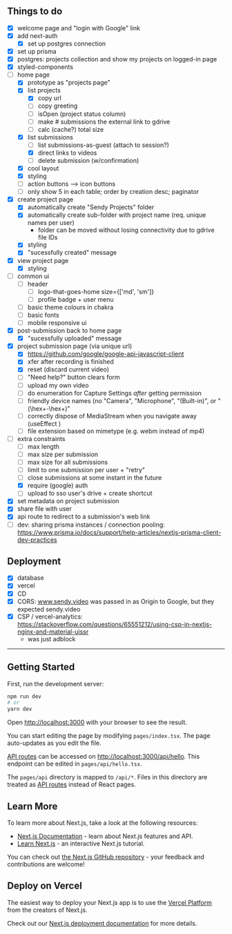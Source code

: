 ## Things to do
- [x] welcome page and "login with Google" link
- [x] add next-auth
  - [x] set up postgres connection
- [x] set up prisma
- [x] postgres: projects collection and show my projects on logged-in page
- [x] styled-components
- [ ] home page
  - [x] prototype as "projects page"
  - [x] list projects
    - [x] copy url
    - [ ] copy greeting
    - [ ] isOpen (project status column)
    - [ ] make # submissions the external link to gdrive
    - [ ] calc (cache?) total size
  - [x] list submissions
    - [ ] list submissions-as-guest (attach to session?)
    - [x] direct links to videos
    - [ ] delete submission (w/confirmation)
  - [x] cool layout
  - [x] styling
  - [ ] action buttons --> icon buttons
  - [ ] only show 5 in each table; order by creation desc; paginator
- [x] create project page
  - [x] automatically create "Sendy Projects" folder
  - [x] automatically create sub-folder with project name (req. unique names per user)
    - folder can be moved without losing connectivity due to gdrive file IDs
  - [x] styling
  - [x] "sucessfully created" message
- [x] view project page
  - [x] styling
- [ ] common ui
  - [ ] header
    - [ ] logo-that-goes-home size={['md', 'sm']}
    - [ ] profile badge + user menu
  - [ ] basic theme colours in chakra
  - [ ] basic fonts
  - [ ] mobile responsive ui
- [x] post-submission back to home page
  - [x] "sucessfully uploaded" message
- [x] project submission page (via unique url)
  - [x] https://github.com/google/google-api-javascript-client
  - [x] xfer after recording is finished
  - [x] reset (discard current video)
  - [ ] "Need help?" button clears form
  - [ ] upload my own video
  - [ ] do enumeration for Capture Settings *after* getting permission
  - [ ] friendly device names (no "Camera", "Microphone", "(Built-in)", or "(\hex+-\hex+)"
  - [ ] correctly dispose of MediaStream when you navigate away (useEffect )
  - [ ] file extension based on mimetype (e.g. webm instead of mp4)
- [ ] extra constraints
  - [ ] max length
  - [ ] max size per submission
  - [ ] max size for all submissions
  - [ ] limit to one submission per user + "retry"
  - [ ] close submissions at some instant in the future
  - [x] require (google) auth
  - [ ] upload to sso user's drive + create shortcut
- [x] set metadata on project submission
- [x] share file with user
- [x] api route to redirect to a submission's web link
- [ ] dev: sharing prisma instances / connection pooling: https://www.prisma.io/docs/support/help-articles/nextjs-prisma-client-dev-practices

## Deployment
- [x] database
- [x] vercel
- [x] CD
- [x] CORS: www.sendy.video was passed in as Origin to Google, but they expected sendy.video
- [x] CSP / vercel-analytics: https://stackoverflow.com/questions/65551212/using-csp-in-nextjs-nginx-and-material-uissr
  - was just adblock

---

## Getting Started

First, run the development server:

```bash
npm run dev
# or
yarn dev
```

Open [http://localhost:3000](http://localhost:3000) with your browser to see the result.

You can start editing the page by modifying `pages/index.tsx`. The page auto-updates as you edit the file.

[API routes](https://nextjs.org/docs/api-routes/introduction) can be accessed on [http://localhost:3000/api/hello](http://localhost:3000/api/hello). This endpoint can be edited in `pages/api/hello.tsx`.

The `pages/api` directory is mapped to `/api/*`. Files in this directory are treated as [API routes](https://nextjs.org/docs/api-routes/introduction) instead of React pages.

## Learn More

To learn more about Next.js, take a look at the following resources:

- [Next.js Documentation](https://nextjs.org/docs) - learn about Next.js features and API.
- [Learn Next.js](https://nextjs.org/learn) - an interactive Next.js tutorial.

You can check out [the Next.js GitHub repository](https://github.com/vercel/next.js/) - your feedback and contributions are welcome!

## Deploy on Vercel

The easiest way to deploy your Next.js app is to use the [Vercel Platform](https://vercel.com/new?utm_medium=default-template&filter=next.js&utm_source=create-next-app&utm_campaign=create-next-app-readme) from the creators of Next.js.

Check out our [Next.js deployment documentation](https://nextjs.org/docs/deployment) for more details.
